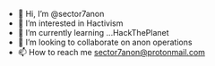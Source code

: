 - 👋 Hi, I’m @sector7anon
- 👀 I’m interested in Hactivism
- 🌱 I’m currently learning ...HackThePlanet
- 💞️ I’m looking to collaborate on anon operations
- 📫 How to reach me sector7anon@protonmail.com

<!---
sector7anon/sector7anon is a ✨ special ✨ repository because its `README.md` (this file) appears on your GitHub profile.
You can click the Preview link to take a look at your changes.
--->
